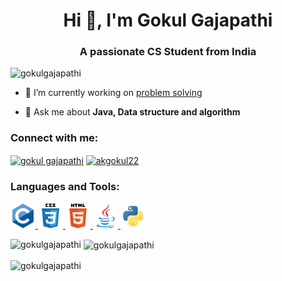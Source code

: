 

<!--
**gokulgajapathi/gokulgajapathi** is a ✨ _special_ ✨ repository because its `README.md` (this file) appears on your GitHub profile.-->

<h1 align="center">Hi 👋, I'm Gokul Gajapathi</h1>
<h3 align="center">A passionate CS Student from India</h3>

<p align="left"> <img src="https://komarev.com/ghpvc/?username=gokulgajapathi&label=Profile%20views&color=0e75b6&style=flat" alt="gokulgajapathi" /> </p>


- 🔭 I’m currently working on [problem solving](https://github.com/gokulgajapathi/programming-practice-2)

- 💬 Ask me about **Java, Data structure and algorithm**

<h3 align="left">Connect with me:</h3>
<p align="left">
<a href="https://www.linkedin.com/in/gokul-gajapathi/" target="blank"><img align="center" src="https://raw.githubusercontent.com/rahuldkjain/github-profile-readme-generator/master/src/images/icons/Social/linked-in-alt.svg" alt="gokul gajapathi" height="30" width="40" /></a>
<a href="https://www.hackerrank.com/akgokul22" target="blank"><img align="center" src="https://raw.githubusercontent.com/rahuldkjain/github-profile-readme-generator/master/src/images/icons/Social/hackerrank.svg" alt="akgokul22" height="30" width="40" /></a>
</p>

<h3 align="left">Languages and Tools:</h3>
<p align="left"> <a href="https://www.cprogramming.com/" target="_blank" rel="noreferrer"> <img src="https://raw.githubusercontent.com/devicons/devicon/master/icons/c/c-original.svg" alt="c" width="40" height="40"/> </a> <a href="https://www.w3schools.com/css/" target="_blank" rel="noreferrer"> <img src="https://raw.githubusercontent.com/devicons/devicon/master/icons/css3/css3-original-wordmark.svg" alt="css3" width="40" height="40"/> </a> <a href="https://www.w3.org/html/" target="_blank" rel="noreferrer"> <img src="https://raw.githubusercontent.com/devicons/devicon/master/icons/html5/html5-original-wordmark.svg" alt="html5" width="40" height="40"/> </a> <a href="https://www.java.com" target="_blank" rel="noreferrer"> <img src="https://raw.githubusercontent.com/devicons/devicon/master/icons/java/java-original.svg" alt="java" width="40" height="40"/> </a> <a href="https://www.python.org" target="_blank" rel="noreferrer"> <img src="https://raw.githubusercontent.com/devicons/devicon/master/icons/python/python-original.svg" alt="python" width="40" height="40"/> </a> </p>

<p><img align="left" src="https://github-readme-stats.vercel.app/api/top-langs?username=gokulgajapathi&show_icons=true&locale=en&layout=compact" alt="gokulgajapathi" /></p>

<p>&nbsp;<img align="center" src="https://github-readme-stats.vercel.app/api?username=gokulgajapathi&show_icons=true&locale=en" alt="gokulgajapathi" /></p>

<p><img align="center" src="https://github-readme-streak-stats.herokuapp.com/?user=gokulgajapathi&" alt="gokulgajapathi" /></p>
